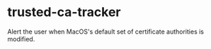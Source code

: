 # trusted-ca-tracker
Alert the user when MacOS's default set of certificate authorities is modified.
